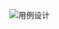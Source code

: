 ![用例设计](http://group.store.qq.com/qun/SLQqSuC4.Qrpx4STWsrAFg!!/V3tzqbSBwwrNlYEEJID/800?w5=773&h5=640&rf=viewer_421)
